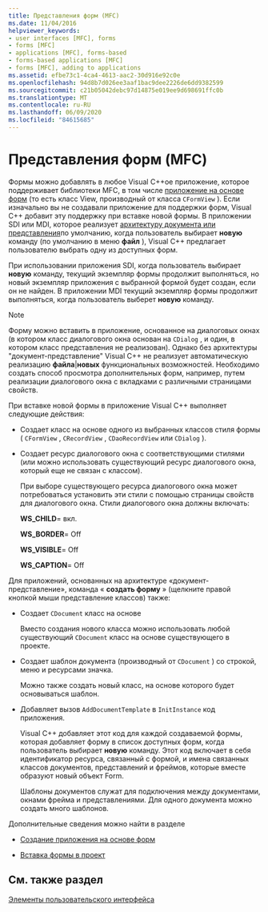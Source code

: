 ```yaml
---
title: Представления форм (MFC)
ms.date: 11/04/2016
helpviewer_keywords:
- user interfaces [MFC], forms
- forms [MFC]
- applications [MFC], forms-based
- forms-based applications [MFC]
- forms [MFC], adding to applications
ms.assetid: efbe73c1-4ca4-4613-aac2-30d916e92c0e
ms.openlocfilehash: 94d8b7d026ee3aaf1bac9dee2226de6dd9382599
ms.sourcegitcommit: c21b05042debc97d14875e019ee9d698691ffc0b
ms.translationtype: MT
ms.contentlocale: ru-RU
ms.lasthandoff: 06/09/2020
ms.locfileid: "84615685"
---
```

# <a name="form-views-mfc"></a>Представления форм (MFC)

Формы можно добавлять в любое Visual C++ое приложение, которое поддерживает библиотеки MFC, в том числе [приложение на основе форм](reference/creating-a-forms-based-mfc-application.md) (то есть класс View, производный от класса `CFormView` ). Если изначально вы не создавали приложение для поддержки форм, Visual C++ добавит эту поддержку при вставке новой формы. В приложении SDI или MDI, которое реализует [архитектуру документа или представления](document-view-architecture.md)по умолчанию, когда пользователь выбирает **новую** команду (по умолчанию в меню **файл** ), Visual C++ предлагает пользователю выбрать одну из доступных форм.

При использовании приложения SDI, когда пользователь выбирает **новую** команду, текущий экземпляр формы продолжит выполняться, но новый экземпляр приложения с выбранной формой будет создан, если он не найден. В приложении MDI текущий экземпляр формы продолжит выполняться, когда пользователь выберет **новую** команду.

> [!NOTE]
> Форму можно вставить в приложение, основанное на диалоговых окнах (в котором класс диалогового окна основан на `CDialog` , и один, в котором класс представления не реализован). Однако без архитектуры "документ-представление" Visual C++ не реализует автоматическую реализацию **файла**&#124;**новых** функциональных возможностей. Необходимо создать способ просмотра дополнительных форм, например, путем реализации диалогового окна с вкладками с различными страницами свойств.

При вставке новой формы в приложение Visual C++ выполняет следующие действия:

- Создает класс на основе одного из выбранных классов стиля формы ( `CFormView` , `CRecordView` , `CDaoRecordView` или `CDialog` ).

- Создает ресурс диалогового окна с соответствующими стилями (или можно использовать существующий ресурс диалогового окна, который еще не связан с классом).

   При выборе существующего ресурса диалогового окна может потребоваться установить эти стили с помощью страницы свойств для диалогового окна. Стили диалогового окна должны включать:

     **WS_CHILD**= вкл.

     **WS_BORDER**= Off

     **WS_VISIBLE**= Off

     **WS_CAPTION**= Off

Для приложений, основанных на архитектуре «документ-представление», команда « **создать форму** » (щелкните правой кнопкой мыши представление классов) также:

- Создает `CDocument` класс на основе

   Вместо создания нового класса можно использовать любой существующий `CDocument` класс на основе существующего в проекте.

- Создает шаблон документа (производный от `CDocument` ) со строкой, меню и ресурсами значка.

   Можно также создать новый класс, на основе которого будет основываться шаблон.

- Добавляет вызов `AddDocumentTemplate` в `InitInstance` код приложения.

   Visual C++ добавляет этот код для каждой создаваемой формы, которая добавляет форму в список доступных форм, когда пользователь выбирает **новую** команду. Этот код включает в себя идентификатор ресурса, связанный с формой, и имена связанных классов документов, представлений и фреймов, которые вместе образуют новый объект Form.

   Шаблоны документов служат для подключения между документами, окнами фрейма и представлениями. Для одного документа можно создать много шаблонов.

Дополнительные сведения можно найти в разделе

- [Создание приложения на основе форм](reference/creating-a-forms-based-mfc-application.md)

- [Вставка формы в проект](inserting-a-form-into-a-project.md)

## <a name="see-also"></a>См. также раздел

[Элементы пользовательского интерфейса](user-interface-elements-mfc.md)
